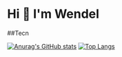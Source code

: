# Hi 👋 I'm Wendel

##Tecn

[![Anurag's GitHub stats](https://github-readme-stats.vercel.app/api?username=wendelisc12&hide=prs,contribs)](https://github.com/anuraghazra/github-readme-stats)
[![Top Langs](https://github-readme-stats.vercel.app/api/top-langs/?username=wendelisc12&layout=compact)](https://github.com/anuraghazra/github-readme-stats)

